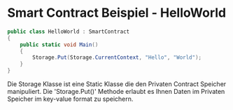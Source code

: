 # Smart Contract Beispiel - HelloWorld

```c#
public class HelloWorld : SmartContract
{
    public static void Main()
    {
        Storage.Put(Storage.CurrentContext, "Hello", "World");
    }
}
```

Die Storage Klasse ist eine Static Klasse die den Privaten Contract Speicher manipuliert. Die 'Storage.Put()' Methode erlaubt es Ihnen Daten im Privaten Speicher im key-value format zu speichern. 
